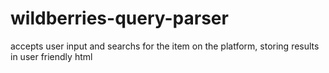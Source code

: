 # wildberries-query-parser
accepts user input and searchs for the item on the platform, storing results in user friendly html
